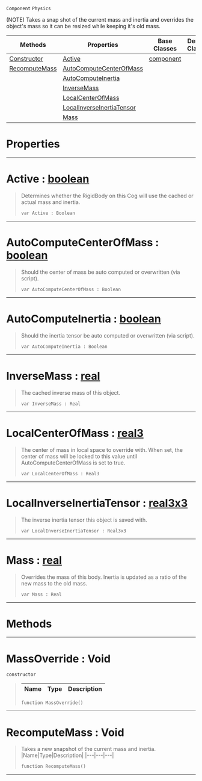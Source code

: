  `Component` `Physics`



(NOTE) Takes a snap shot of the current mass and inertia and overrides the object's mass so it can be resized while keeping it's old mass.

|Methods|Properties|Base Classes|Derived Classes|
|---|---|---|---|
|[ Constructor](https://github.com/PlasmaEngine/PlasmaDocs/tree/master/docs/C%2B%2B/code_reference/class_reference/massoverride.markdown#massoverride-void)|[ Active](https://github.com/PlasmaEngine/PlasmaDocs/tree/master/docs/C%2B%2B/code_reference/class_reference/massoverride.markdown#active-plasma-engine-docum)|[component](https://github.com/PlasmaEngine/PlasmaDocs/tree/master/docs/C%2B%2B/code_reference/class_reference/component.markdown)| |
|[ RecomputeMass](https://github.com/PlasmaEngine/PlasmaDocs/tree/master/docs/C%2B%2B/code_reference/class_reference/massoverride.markdown#recomputemass-void)|[ AutoComputeCenterOfMass](https://github.com/PlasmaEngine/PlasmaDocs/tree/master/docs/C%2B%2B/code_reference/class_reference/massoverride.markdown#autocomputecenterofmass)| | |
| |[ AutoComputeInertia](https://github.com/PlasmaEngine/PlasmaDocs/tree/master/docs/C%2B%2B/code_reference/class_reference/massoverride.markdown#autocomputeinertia-plasma)| | |
| |[ InverseMass](https://github.com/PlasmaEngine/PlasmaDocs/tree/master/docs/C%2B%2B/code_reference/class_reference/massoverride.markdown#inversemass-plasma-engine)| | |
| |[ LocalCenterOfMass](https://github.com/PlasmaEngine/PlasmaDocs/tree/master/docs/C%2B%2B/code_reference/class_reference/massoverride.markdown#localcenterofmass-plasma-e)| | |
| |[ LocalInverseInertiaTensor](https://github.com/PlasmaEngine/PlasmaDocs/tree/master/docs/C%2B%2B/code_reference/class_reference/massoverride.markdown#localinverseinertiatenso)| | |
| |[ Mass](https://github.com/PlasmaEngine/PlasmaDocs/tree/master/docs/C%2B%2B/code_reference/class_reference/massoverride.markdown#mass-plasma-engine-documen)| | |


 #  Properties


---  
 #  Active : [boolean](https://github.com/PlasmaEngine/PlasmaDocs/tree/master/docs/C%2B%2B/code_reference/lightning_base_types/boolean.markdown)

> Determines whether the RigidBody on this Cog will use the cached or actual mass and inertia.
> ``` lang=cpp, name=Lightning
> var Active : Boolean


---  
 #  AutoComputeCenterOfMass : [boolean](https://github.com/PlasmaEngine/PlasmaDocs/tree/master/docs/C%2B%2B/code_reference/lightning_base_types/boolean.markdown)

> Should the center of mass be auto computed or overwritten (via script).
> ``` lang=cpp, name=Lightning
> var AutoComputeCenterOfMass : Boolean


---  
 #  AutoComputeInertia : [boolean](https://github.com/PlasmaEngine/PlasmaDocs/tree/master/docs/C%2B%2B/code_reference/lightning_base_types/boolean.markdown)

> Should the inertia tensor be auto computed or overwritten (via script).
> ``` lang=cpp, name=Lightning
> var AutoComputeInertia : Boolean


---  
 #  InverseMass : [real](https://github.com/PlasmaEngine/PlasmaDocs/tree/master/docs/C%2B%2B/code_reference/lightning_base_types/real.markdown)

> The cached inverse mass of this object.
> ``` lang=cpp, name=Lightning
> var InverseMass : Real


---  
 #  LocalCenterOfMass : [real3](https://github.com/PlasmaEngine/PlasmaDocs/tree/master/docs/C%2B%2B/code_reference/lightning_base_types/real3.markdown)

> The center of mass in local space to override with. When set, the center of mass will be locked to this value until AutoComputeCenterOfMass is set to true.
> ``` lang=cpp, name=Lightning
> var LocalCenterOfMass : Real3


---  
 #  LocalInverseInertiaTensor : [real3x3](https://github.com/PlasmaEngine/PlasmaDocs/tree/master/docs/C%2B%2B/code_reference/lightning_base_types/real3x3.markdown)

> The inverse inertia tensor this object is saved with.
> ``` lang=cpp, name=Lightning
> var LocalInverseInertiaTensor : Real3x3


---  
 #  Mass : [real](https://github.com/PlasmaEngine/PlasmaDocs/tree/master/docs/C%2B%2B/code_reference/lightning_base_types/real.markdown)

> Overrides the mass of this body. Inertia is updated as a ratio of the new mass to the old mass.
> ``` lang=cpp, name=Lightning
> var Mass : Real


---  
 #  Methods


---  
 #  MassOverride : Void

 `constructor`

> 
> |Name|Type|Description|
> |---|---|---|
> ``` lang=cpp, name=Lightning
> function MassOverride()
> ``` 


---  
 #  RecomputeMass : Void

> Takes a new snapshot of the current mass and inertia.
> |Name|Type|Description|
> |---|---|---|
> ``` lang=cpp, name=Lightning
> function RecomputeMass()
> ``` 


---  
 

 